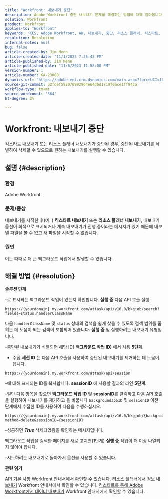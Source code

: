 ```yaml
---
title: "Workfront: 내보내기 중단"
description: Adobe Workfront 중단 내보내기 문제를 해결하는 방법에 대해 알아봅니다.
solution: Workfront
product: Workfront
applies-to: "Workfront"
keywords: "KCS, Adobe Workfront, AW, 내보내기, 중단, 리소스 플래너, 킥스타트, API, 문제 해결"
resolution: Resolution
internal-notes: null
bug: false
article-created-by: Jim Menn
article-created-date: "11/1/2023 7:35:42 PM"
article-published-by: Jim Menn
article-published-date: "11/6/2023 11:58:00 PM"
version-number: 1
article-number: KA-23080
dynamics-url: "https://adobe-ent.crm.dynamics.com/main.aspx?forceUCI=1&pagetype=entityrecord&etn=knowledgearticle&id=f76869d7-ed78-ee11-8179-6045bd006268"
source-git-commit: 32fdef592076992964e64dbd1719f0ace1ff94ca
workflow-type: tm+mt
source-wordcount: '364'
ht-degree: 2%

---
```


# Workfront: 내보내기 중단


킥스타트 내보내기 또는 리소스 플래너 내보내기가 중단된 경우, 중단된 내보내기를 식별하여 삭제할 수 있으므로 원하는 내보내기를 실행할 수 있습니다.

## 설명 {#description}


### 환경

Adobe Workfront



### 문제/증상

내보내기를 시작한 후(예: ) <b>킥스타트 내보내기</b> 또는 <b>리소스 플래너 내보내기,</b> 내보내기 옵션이 회색으로 표시되거나 계속 내보내기가 진행 중이라는 메시지가 있기 때문에 내보낼 파일을 볼 수 없고 새 파일을 시작할 수 없습니다.



### 원인

이는 때때로 더 큰 백그라운드 작업에서 발생할 수 있습니다.


## 해결 방법 {#resolution}


<b>솔루션 단계</b>



-로 표시되는 백그라운드 작업이 있는지 확인합니다. <b>실행 중</b> 다음 API 호출 실행:


```
https://{yourdomain}.my.workfront.com/attask/api/v16.0/bkgjob/search?fields=status,handlerClassName
```




다음 `handlerClassName` 및 `status` 상태의 검색을 쉽게 찾을 수 있도록 검색 범위를 좁히는 데 도움이 되는 검색이 포함되어 있습니다. <b>실행 중</b> 및 실행하려는 내보내기 유형입니다.

-중단된 내보내기가 식별되면 해당 ID( <b>백그라운드 작업 ID)</b> 에서 사용 <b>5단계</b>.

- 수집 <b>세션 ID</b> 는 다음 API 호출을 사용하여 중단된 내보내기를 제거하는 데 도움이 됩니다.


```
https://{yourdomain}.my.workfront.com/attask/api/session
```




-에 대해 표시되는 ID를 복사합니다. <b>sessionID</b> 에 사용할 결과의 라인 <b>5단계</b>.

-일단 다음 항목을 찾으면 <b>백그라운드 작업 ID</b> 및 <b>sessionID</b>를 클릭하고 다음 API 호출을 실행하여 내보내기를 제거하고 을 바꿉니다 `backgroundJobID` 및 `sessionID` 이전 단계에서 수집한 ID를 사용하여 다음을 수행하십시오.


```
https://{yourdomain}.my.workfront.com/attask/api/v16.0/bkgjob/{backgroundJobID}?method=delete&sessionID={sessionID}
```




-성공하면 <b>*True</b>* 삭제되었음을 확인하는 메시지입니다.

백그라운드 작업을 검색한 페이지를 새로 고치면(1단계) <b>실행 중</b> 작업이 더 이상 나열되지 않아야 합니다.

-시도하려는 내보내기로 돌아가서 옵션을 사용할 수 있습니다.



<b>관련 읽기</b>

[API 기본 사항](https://experienceleague.adobe.com/docs/workfront/using/adobe-workfront-api/api-general-information/api-basics.html) Workfront 안내서에서 확인할 수 있습니다.
[리소스 플래너에서 정보 내보내기](https://experienceleague.adobe.com/docs/workfront/using/manage-resources/resource-planning-in-adobe-workfront/export-resource-planner.html) Workfront 안내서에서 확인할 수 있습니다.
[킥스타트를 통해 Adobe Workfront에서 데이터 내보내기](https://experienceleague.adobe.com/docs/workfront/using/administration-and-setup/manage-wf/kick-starts/export-data-from-wf-via-kick-starts.html) Workfront 안내서에서 확인할 수 있습니다.
